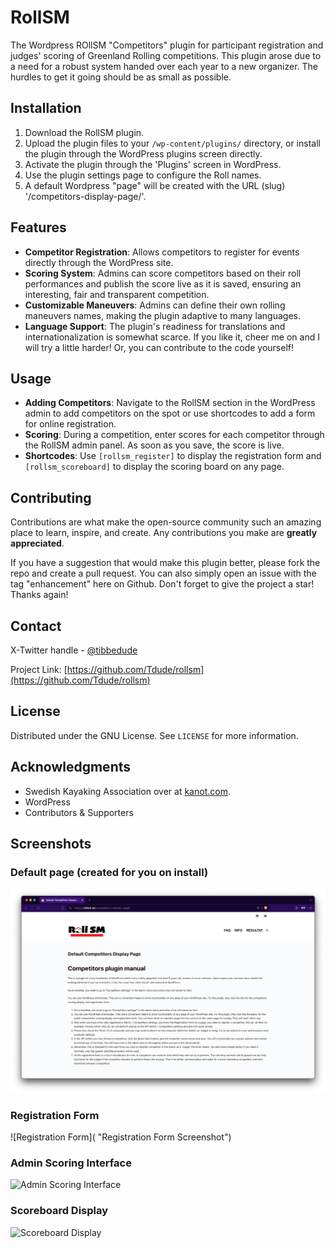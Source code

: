 # RollSM
The Wordpress ROllSM "Competitors" plugin for participant registration and judges' scoring of Greenland Rolling competitions. 
This plugin arose due to a need for a robust system handed over each year to a new organizer. The hurdles to get it going should be as small as possible. 


## Installation

1. Download the RollSM plugin.
2. Upload the plugin files to your `/wp-content/plugins/` directory, or install the plugin through the WordPress plugins screen directly.
3. Activate the plugin through the 'Plugins' screen in WordPress.
4. Use the plugin settings page to configure the Roll names.
5. A default Wordpress "page" will be created with the URL (slug) '/competitors-display-page/'.


## Features

- **Competitor Registration**: Allows competitors to register for events directly through the WordPress site.
- **Scoring System**: Admins can score competitors based on their roll performances and publish the score live as it is saved, ensuring an interesting, fair and transparent competition.
- **Customizable Maneuvers**: Admins can define their own rolling maneuvers names, making the plugin adaptive to many languages.
- **Language Support**: The plugin's readiness for translations and internationalization is somewhat scarce. If you like it, cheer me on and I will try a little harder! Or, you can contribute to the code yourself!


## Usage

- **Adding Competitors**: Navigate to the RollSM section in the WordPress admin to add competitors on the spot or use shortcodes to add a form for online registration.
- **Scoring**: During a competition, enter scores for each competitor through the RollSM admin panel. As soon as you save, the score is live.
- **Shortcodes**: Use `[rollsm_register]` to display the registration form and `[rollsm_scoreboard]` to display the scoring board on any page.



## Contributing

Contributions are what make the open-source community such an amazing place to learn, inspire, and create. Any contributions you make are **greatly appreciated**.

If you have a suggestion that would make this plugin better, please fork the repo and create a pull request. You can also simply open an issue with the tag "enhancement" here on Github.
Don't forget to give the project a star! Thanks again!


## Contact

X-Twitter handle - [@tibbedude](https://twitter.com/Tibbedude)

Project Link: [https://github.com/Tdude/rollsm](https://github.com/Tdude/rollsm)


## License

Distributed under the GNU License. See `LICENSE` for more information.


## Acknowledgments

- Swedish Kayaking Association over at [kanot.com](https://kanot.com).
- WordPress
- Contributors & Supporters



## Screenshots

### Default page (created for you on install)
![Screenshot](plugins/screenshots/Screenshot%202024-02-24%20at%2023.30.27.png "Default page explaining text")



### Registration Form
![Registration Form]( "Registration Form Screenshot")

### Admin Scoring Interface
![Admin Scoring Interface](images/screenshots/ "Admin Scoring Interface Screenshot")

### Scoreboard Display
![Scoreboard Display](images/screenshots/ "Scoreboard Display Screenshot")


